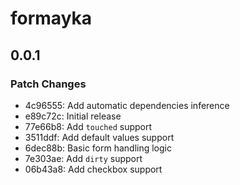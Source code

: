 # formayka

## 0.0.1

### Patch Changes

- 4c96555: Add automatic dependencies inference
- e89c72c: Initial release
- 77e66b8: Add `touched` support
- 3511ddf: Add default values support
- 6dec88b: Basic form handling logic
- 7e303ae: Add `dirty` support
- 06b43a8: Add checkbox support

